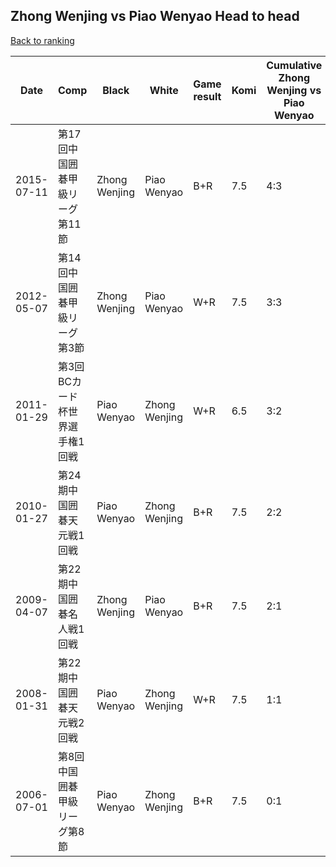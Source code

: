 ## Zhong Wenjing vs Piao Wenyao Head to head

[Back to ranking](../../index.md)




| **Date** | **Comp** | **Black** | **White** | **Game result** | **Komi** | **Cumulative Zhong Wenjing vs Piao Wenyao** | **Zhong Wenjing streak** | **Piao Wenyao streak** | 
| --- | --- | --- | --- | --- | --- | --- | --- | --- |
| 2015-07-11 | 第17回中国囲碁甲級リーグ第11節 | Zhong Wenjing | Piao Wenyao | B+R | 7.5 | 4:3 | 1 | 0 | 
| 2012-05-07 | 第14回中国囲碁甲級リーグ第3節 | Zhong Wenjing | Piao Wenyao | W+R | 7.5 | 3:3 | 0 | 1 | 
| 2011-01-29 | 第3回BCカード杯世界選手権1回戦 | Piao Wenyao | Zhong Wenjing | W+R | 6.5 | 3:2 | 1 | 0 | 
| 2010-01-27 | 第24期中国囲碁天元戦1回戦 | Piao Wenyao | Zhong Wenjing | B+R | 7.5 | 2:2 | 0 | 1 | 
| 2009-04-07 | 第22期中国囲碁名人戦1回戦 | Zhong Wenjing | Piao Wenyao | B+R | 7.5 | 2:1 | 2 | 0 | 
| 2008-01-31 | 第22期中国囲碁天元戦2回戦 | Piao Wenyao | Zhong Wenjing | W+R | 7.5 | 1:1 | 1 | 0 | 
| 2006-07-01 | 第8回中国囲碁甲級リーグ第8節 | Piao Wenyao | Zhong Wenjing | B+R | 7.5 | 0:1 | 0 | 1 |




